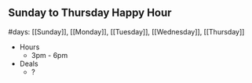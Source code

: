 
## Sunday to Thursday Happy Hour
#days: [[Sunday]], [[Monday]], [[Tuesday]], [[Wednesday]], [[Thursday]]

* Hours
	* 3pm - 6pm
* Deals
	* ?